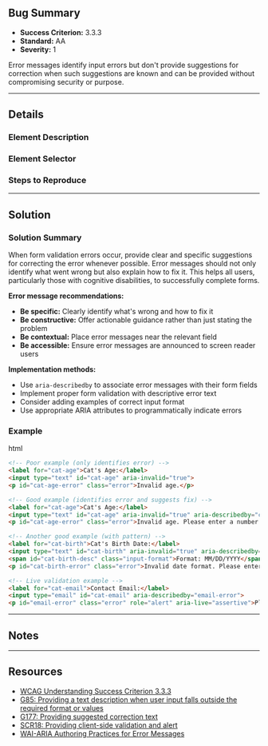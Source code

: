 ## Bug Summary

- **Success Criterion:** 3.3.3
- **Standard:** AA
- **Severity:** 1

<!-- description -->

Error messages identify input errors but don't provide suggestions for correction when such suggestions are known and can be provided without compromising security or purpose.

---

## Details

### Element Description

<!-- Textual description of affected element's or component's location, state, etc. and screenshots-->

### Element Selector

<!-- CSS or JS selector -->

### Steps to Reproduce

<!-- Steps required to reproduce the bug -->

---

## Solution

### Solution Summary

<!-- Textual description of fix -->

When form validation errors occur, provide clear and specific suggestions for correcting the error whenever possible. Error messages should not only identify what went wrong but also explain how to fix it. This helps all users, particularly those with cognitive disabilities, to successfully complete forms.

**Error message recommendations:**

- **Be specific:** Clearly identify what's wrong and how to fix it
- **Be constructive:** Offer actionable guidance rather than just stating the problem
- **Be contextual:** Place error messages near the relevant field
- **Be accessible:** Ensure error messages are announced to screen reader users

**Implementation methods:**

- Use `aria-describedby` to associate error messages with their form fields
- Implement proper form validation with descriptive error text
- Consider adding examples of correct input format
- Use appropriate ARIA attributes to programmatically indicate errors

### Example

html

```html
<!-- Poor example (only identifies error) -->
<label for="cat-age">Cat's Age:</label>
<input type="text" id="cat-age" aria-invalid="true">
<p id="cat-age-error" class="error">Invalid age.</p>

<!-- Good example (identifies error and suggests fix) -->
<label for="cat-age">Cat's Age:</label>
<input type="text" id="cat-age" aria-invalid="true" aria-describedby="cat-age-error">
<p id="cat-age-error" class="error">Invalid age. Please enter a number between 0 and 30.</p>

<!-- Another good example (with pattern) -->
<label for="cat-birth">Cat's Birth Date:</label>
<input type="text" id="cat-birth" aria-invalid="true" aria-describedby="cat-birth-error cat-birth-desc" pattern="[0-9]{2}/[0-9]{2}/[0-9]{4}">
<span id="cat-birth-desc" class="input-format">Format: MM/DD/YYYY</span>
<p id="cat-birth-error" class="error">Invalid date format. Please enter the date as MM/DD/YYYY (for example: 05/12/2020).</p>

<!-- Live validation example -->
<label for="cat-email">Contact Email:</label>
<input type="email" id="cat-email" aria-describedby="email-error">
<p id="email-error" class="error" role="alert" aria-live="assertive">Please enter a valid email address (e.g., fluffy@cats.com).</p>
```

---

## Notes

<!-- Notes, if any -->

---

## Resources

<!-- Relevant links -->

- [WCAG Understanding Success Criterion 3.3.3](https://www.w3.org/WAI/WCAG21/Understanding/error-suggestion.html)
- [G85: Providing a text description when user input falls outside the required format or values](https://www.w3.org/WAI/WCAG21/Techniques/general/G85)
- [G177: Providing suggested correction text](https://www.w3.org/WAI/WCAG21/Techniques/general/G177)
- [SCR18: Providing client-side validation and alert](https://www.w3.org/WAI/WCAG21/Techniques/client-side-script/SCR18)
- [WAI-ARIA Authoring Practices for Error Messages](https://www.w3.org/WAI/ARIA/apg/patterns/alert/)
